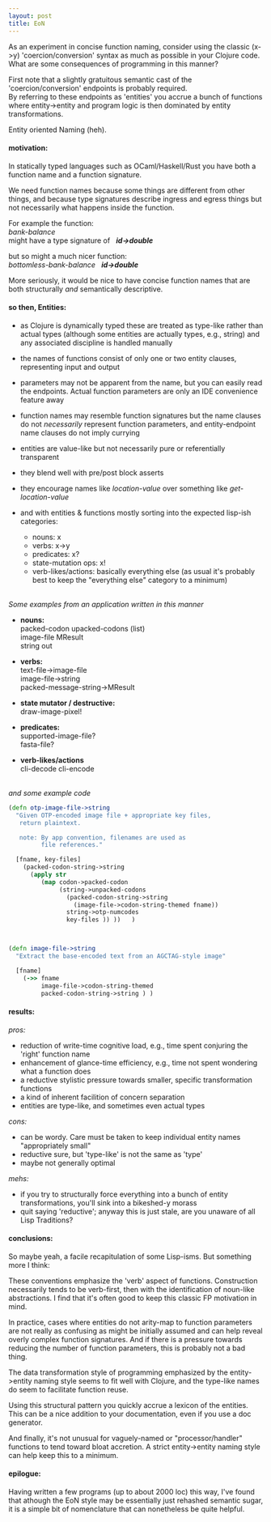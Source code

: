 ```yaml
---
layout: post
title: EoN
---
```


As an experiment in concise function naming, consider using the classic (x->y) 'coercion/conversion' syntax as much as possible in your Clojure code. What are some consequences of programming in this manner?


First note that a slightly gratuitous semantic cast of the 'coercion/conversion' endpoints is probably required.   
By referring to these endpoints as 'entities' you accrue a bunch of functions where entity->entity and program logic is then dominated by entity transformations. 

Entity oriented Naming (heh).

  
#### motivation:  

In statically typed languages such as OCaml/Haskell/Rust you have both a function name and a function signature.

We need function names because some things are different from other things, and because type signatures describe ingress and egress things but not necessarily what happens inside the function.

For example the function:  
 *bank-balance*  
  might have a type signature of &nbsp;   ***id->double***

  but so might a much nicer function:  
 *bottomless-bank-balance* &nbsp;    ***id->double***

More seriously, it would be nice to have concise function names that are both structurally *and* semantically descriptive.


#### so then, Entities:  

  * as Clojure is dynamically typed these are treated as type-like rather than actual types (although some entities are actually types, e.g., string) and any associated discipline is handled manually 

  * the names of functions consist of only one or two entity clauses, representing input and output

  * parameters may not be apparent from the name, but you can easily read the endpoints. Actual function parameters are only an IDE convenience feature away

  * function names may resemble function signatures but the name clauses do not *necessarily* represent function parameters, and entity-endpoint name clauses do not imply currying

  * entities are value-like but not necessarily pure or referentially transparent

  * they blend well with pre/post block asserts

  * they encourage names like *location-value*  over something like *get-location-value*

  * and with entities & functions mostly sorting into the expected lisp-ish categories:

    * nouns:  x 
    * verbs:  x->y
    * predicates:  x?
    * state-mutation ops:  x!
    * verb-likes/actions:  basically everything else
      (as usual it's probably best to keep the "everything else" category to a minimum)



&nbsp;  
*Some examples from an application written in this manner* 

*  **nouns:**  
   packed-codon
   upacked-codons (list)  
   image-file
   MResult   
   string
   out


*  **verbs:**  
   text-file->image-file  
   image-file->string  
   packed-message-string->MResult  


*  **state mutator / destructive:**  
   draw-image-pixel!


*  **predicates:**  
   supported-image-file?  
   fasta-file?  


*  **verb-likes/actions**  
   cli-decode
   cli-encode   

    

&nbsp;  
*and some example code*   

```clojure   
(defn otp-image-file->string 
  "Given OTP-encoded image file + appropriate key files,
   return plaintext.

   note: By app convention, filenames are used as 
         file references."

  [fname, key-files]
    (packed-codon-string->string 
      (apply str 
         (map codon->packed-codon
              (string->unpacked-codons 
                (packed-codon-string->string 
                  (image-file->codon-string-themed fname)) 
                string->otp-numcodes   
                key-files )) ))   )



(defn image-file->string 
  "Extract the base-encoded text from an AGCTAG-style image"

  [fname]
    (->> fname
         image-file->codon-string-themed
         packed-codon-string->string ) )
```


#### results:  

*pros:*  

   -  reduction of write-time cognitive load, e.g., time spent conjuring the 'right' function name
   -  enhancement of glance-time efficiency, e.g., time not spent wondering what a function does
   -  a reductive stylistic pressure towards smaller, specific transformation functions
   -  a kind of inherent facilition of concern separation
   -  entities are type-like, and sometimes even actual types

*cons:*  

   -  can be wordy. Care must be taken to keep individual entity names "appropriately small"
   -  reductive sure, but 'type-like' is not the same as 'type' 
   -  maybe not generally optimal

*mehs:*  

   -  if you try to structurally force everything into a bunch of entity transformations, you'll sink into a bikeshed-y morass  
   -  quit saying 'reductive'; anyway this is just stale, are you unaware of all Lisp Traditions?   

  
  
#### conclusions:  

So maybe yeah, a facile recapitulation of some Lisp-isms. But something more I think:

These conventions emphasize the 'verb' aspect of functions. Construction necessarily tends to be verb-first, then with the identification of noun-like abstractions. I find that it's often good to keep this classic FP motivation in mind.

In practice, cases where entities do not arity-map to function parameters are not really as confusing as might be initially assumed and can help reveal overly complex function signatures. And if there is a pressure towards reducing the number of function parameters, this is probably not a bad thing.

The data transformation style of programming emphasized by the entity->entity naming style seems to fit well with Clojure, and the type-like names do seem to facilitate function reuse.

Using this structural pattern you quickly accrue a lexicon of the entities. This can be a nice addition to your documentation, even if you use a doc generator.

And finally, it's not unusual for vaguely-named or "processor/handler" functions to tend toward bloat accretion. A strict entity->entity naming style can help keep this to a minimum.

  

#### epilogue:  

Having written a few programs (up to about 2000 loc) this way, I've found that athough the EoN style may be essentially just rehashed semantic sugar, it is a simple bit of nomenclature that can nonetheless be quite helpful.

